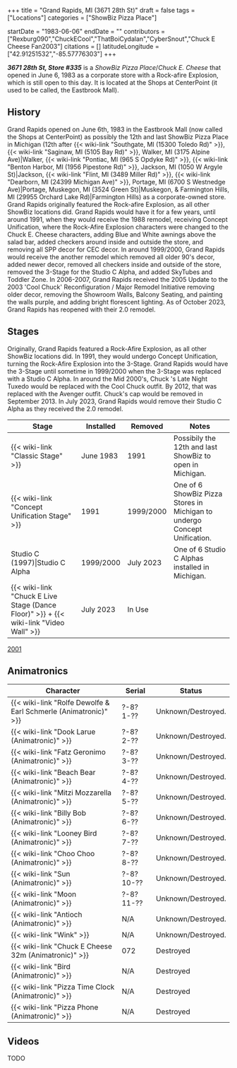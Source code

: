 +++
title = "Grand Rapids, MI (3671 28th St)"
draft = false
tags = ["Locations"]
categories = ["ShowBiz Pizza Place"]


startDate = "1983-06-06"
endDate = ""
contributors = ["Rexburg090","ChuckECool","ThatBoiCydalan","CyberSnout","Chuck E Cheese Fan2003"]
citations = []
latitudeLongitude = ["42.91251532","-85.57776303"]
+++

***3671 28th St, Store #335*** is a *ShowBiz Pizza Place*/*Chuck E. Cheese* that opened in June 6, 1983 as a corporate store with a Rock-afire Explosion, which is still open to this day. It is located at the Shops at CenterPoint (it used to be called, the Eastbrook Mall).

## History

Grand Rapids opened on June 6th, 1983 in the Eastbrook Mall (now called the Shops at CenterPoint) as possibly the 12th and last ShowBiz Pizza Place in Michigan (12th after {{< wiki-link "Southgate, MI (15300 Toledo Rd)" >}}, {{< wiki-link "Saginaw, MI (5105 Bay Rd)" >}}, Walker, MI (3175 Alpine Ave)|Walker, {{< wiki-link "Pontiac, MI (965 S Opdyke Rd)" >}}, {{< wiki-link "Benton Harbor, MI (1956 Pipestone Rd)" >}}, Jackson, MI (1050 W Argyle St)|Jackson, {{< wiki-link "Flint, MI (3489 Miller Rd)" >}}, {{< wiki-link "Dearborn, MI (24399 Michigan Ave)" >}}, Portage, MI (6700 S Westnedge Ave)|Portage, Muskegon, MI (3524 Green St)|Muskegon, &amp; Farmington Hills, MI (29955 Orchard Lake Rd)|Farmington Hills) as a corporate-owned store. Grand Rapids originally featured the Rock-afire Explosion, as all other ShowBiz locations did. Grand Rapids would have it for a few years, until around 1991, when they would receive the 1988 remodel, receiving Concept Unification, where the Rock-Afire Explosion characters were changed to the Chuck E. Cheese characters, adding Blue and White awnings above the salad bar, added checkers around inside and outside the store, and removing all SPP decor for CEC decor. In around 1999/2000, Grand Rapids would receive the another remodel which removed all older 90's decor, added newer decor, removed all checkers inside and outside of the store, removed the 3-Stage for the Studio C Alpha, and added SkyTubes and Toddler Zone. In 2006-2007, Grand Rapids received the 2005 Update to the 2003 'Cool Chuck' Reconfiguration / Major Remodel Initiative removing older decor, removing the Showroom Walls, Balcony Seating, and painting the walls purple, and adding bright florescent lighting. As of October 2023, Grand Rapids has reopened with their 2.0 remodel.

## Stages

Originally, Grand Rapids featured a Rock-Afire Explosion, as all other ShowBiz locations did. In 1991, they would undergo Concept Unification, turning the Rock-Afire Explosion into the 3-Stage. Grand Rapids would have the 3-Stage until sometime in 1999/2000 when the 3-Stage was replaced with a Studio C Alpha. In around the Mid 2000's, Chuck 's Late Night Tuxedo would be replaced with the Cool Chuck outfit. By 2012, that was replaced with the Avenger outfit. Chuck's cap would be removed in September 2013. In July 2023, Grand Rapids would remove their Studio C Alpha as they received the 2.0 remodel.

| Stage                                                                                             | Installed | Removed   | Notes                                                                     |
|---------------------------------------------------------------------------------------------------|-----------|-----------|---------------------------------------------------------------------------|
| {{< wiki-link "Classic Stage" >}}                                                           | June 1983 | 1991      | Possibily the 12th and last ShowBiz to open in Michigan.                  |
| {{< wiki-link "Concept Unification Stage" >}}                                               | 1991      | 1999/2000 | One of 6 ShowBiz Pizza Stores in Michigan to undergo Concept Unification. |
| Studio C (1997)\|Studio C Alpha                                                                   | 1999/2000 | July 2023 | One of 6 Studio C Alphas installed in Michigan.                           |
| {{< wiki-link "Chuck E Live Stage (Dance Floor)" >}} + {{< wiki-link "Video Wall" >}} | July 2023 | In Use    |                                                                           |

[2001](https://www.showbizpizza.com/photos/cec/mi_grandrapids/index.html)

## Animatronics

| Character                                                                 | Serial     | Status             |
|---------------------------------------------------------------------------|------------|--------------------|
| {{< wiki-link "Rolfe Dewolfe &amp; Earl Schmerle (Animatronic)" >}} | ?-8? 1-??  | Unknown/Destroyed. |
| {{< wiki-link "Dook Larue (Animatronic)" >}}                        | ?-8? 2-??  | Unknown/Destroyed. |
| {{< wiki-link "Fatz Geronimo (Animatronic)" >}}                     | ?-8? 3-??  | Unknown/Destroyed. |
| {{< wiki-link "Beach Bear (Animatronic)" >}}                        | ?-8? 4-??  | Unknown/Destroyed. |
| {{< wiki-link "Mitzi Mozzarella (Animatronic)" >}}                  | ?-8? 5-??  | Unknown/Destroyed. |
| {{< wiki-link "Billy Bob (Animatronic)" >}}                         | ?-8? 6-??  | Unknown/Destroyed. |
| {{< wiki-link "Looney Bird (Animatronic)" >}}                       | ?-8? 7-??  | Unknown/Destroyed. |
| {{< wiki-link "Choo Choo (Animatronic)" >}}                         | ?-8? 8-??  | Unknown/Destroyed. |
| {{< wiki-link "Sun (Animatronic)" >}}                               | ?-8? 10-?? | Unknown/Destroyed. |
| {{< wiki-link "Moon (Animatronic)" >}}                              | ?-8? 11-?? | Unknown/Destroyed. |
| {{< wiki-link "Antioch (Animatronic)" >}}                           | N/A        | Unknown/Destroyed. |
| {{< wiki-link "Wink" >}}                                            | N/A        | Unknown/Destroyed. |
| {{< wiki-link "Chuck E Cheese 32m (Animatronic)" >}}                | 072        | Destroyed          |
| {{< wiki-link "Bird (Animatronic)" >}}                              | N/A        | Destroyed          |
| {{< wiki-link "Pizza Time Clock (Animatronic)" >}}                  | N/A        | Destroyed          |
| {{< wiki-link "Pizza Phone (Animatronic)" >}}                       | N/A        | Destroyed          |

## Videos

TODO